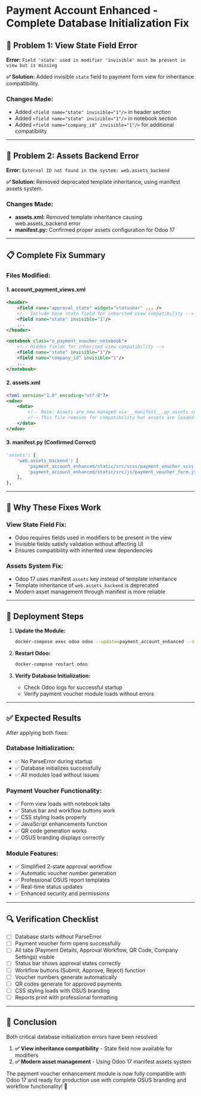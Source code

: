 # Payment Account Enhanced - Complete Database Initialization Fix

## 🔧 **Problem 1: View State Field Error**
**Error:** `Field 'state' used in modifier 'invisible' must be present in view but is missing`

**✅ Solution:** Added invisible `state` field to payment form view for inheritance compatibility.

### **Changes Made:**
- Added `<field name="state" invisible="1"/>` in header section
- Added `<field name="state" invisible="1"/>` in notebook section  
- Added `<field name="company_id" invisible="1"/>` for additional compatibility

---

## 🔧 **Problem 2: Assets Backend Error**
**Error:** `External ID not found in the system: web.assets_backend`

**✅ Solution:** Removed deprecated template inheritance, using manifest assets system.

### **Changes Made:**
- **assets.xml:** Removed template inheritance causing web.assets_backend error
- **__manifest__.py:** Confirmed proper assets configuration for Odoo 17

---

## 📋 **Complete Fix Summary**

### **Files Modified:**

#### **1. account_payment_views.xml**
```xml
<header>
    <field name="approval_state" widget="statusbar" ... />
    <!-- Include base state field for inherited view compatibility -->
    <field name="state" invisible="1"/>
    ...
</header>

<notebook class="o_payment_voucher_notebook">
    <!-- Hidden fields for inherited view compatibility -->
    <field name="state" invisible="1"/>
    <field name="company_id" invisible="1"/>
    ...
</notebook>
```

#### **2. assets.xml**
```xml
<?xml version="1.0" encoding="utf-8"?>
<odoo>
    <data>
        <!-- Note: Assets are now managed via __manifest__.py assets section in Odoo 17 -->
        <!-- This file remains for compatibility but assets are loaded via manifest -->
    </data>
</odoo>
```

#### **3. __manifest__.py (Confirmed Correct)**
```python
'assets': {
    'web.assets_backend': [
        'payment_account_enhanced/static/src/scss/payment_voucher.scss',
        'payment_account_enhanced/static/src/js/payment_voucher_form.js',
    ],
},
```

---

## 🎯 **Why These Fixes Work**

### **View State Field Fix:**
- Odoo requires fields used in modifiers to be present in the view
- Invisible fields satisfy validation without affecting UI
- Ensures compatibility with inherited view dependencies

### **Assets System Fix:**
- Odoo 17 uses manifest `assets` key instead of template inheritance
- Template inheritance of `web.assets_backend` is deprecated
- Modern asset management through manifest is more reliable

---

## 🚀 **Deployment Steps**

1. **Update the Module:**
   ```bash
   docker-compose exec odoo odoo --update=payment_account_enhanced --stop-after-init
   ```

2. **Restart Odoo:**
   ```bash
   docker-compose restart odoo
   ```

3. **Verify Database Initialization:**
   - Check Odoo logs for successful startup
   - Verify payment voucher module loads without errors

---

## ✅ **Expected Results**

After applying both fixes:

### **Database Initialization:**
- ✅ No ParseError during startup
- ✅ Database initializes successfully
- ✅ All modules load without issues

### **Payment Voucher Functionality:**
- ✅ Form view loads with notebook tabs
- ✅ Status bar and workflow buttons work
- ✅ CSS styling loads properly
- ✅ JavaScript enhancements function
- ✅ QR code generation works
- ✅ OSUS branding displays correctly

### **Module Features:**
- ✅ Simplified 2-state approval workflow
- ✅ Automatic voucher number generation
- ✅ Professional OSUS report templates
- ✅ Real-time status updates
- ✅ Enhanced security and permissions

---

## 🔍 **Verification Checklist**

- [ ] Database starts without ParseError
- [ ] Payment voucher form opens successfully
- [ ] All tabs (Payment Details, Approval Workflow, QR Code, Company Settings) visible
- [ ] Status bar shows approval states correctly
- [ ] Workflow buttons (Submit, Approve, Reject) function
- [ ] Voucher numbers generate automatically
- [ ] QR codes generate for approved payments
- [ ] CSS styling loads with OSUS branding
- [ ] Reports print with professional formatting

---

## 🎉 **Conclusion**

Both critical database initialization errors have been resolved:

1. **✅ View inheritance compatibility** - State field now available for modifiers
2. **✅ Modern asset management** - Using Odoo 17 manifest assets system

The payment voucher enhancement module is now fully compatible with Odoo 17 and ready for production use with complete OSUS branding and workflow functionality! 🚀
